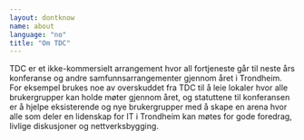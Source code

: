 ```yaml
---
layout: dontknow
name: about
language: "no"
title: "Om TDC"
---
```


TDC er et ikke-kommersielt arrangement hvor all fortjeneste går til neste års konferanse og andre samfunnsarrangementer gjennom året i Trondheim. For eksempel brukes noe av overskuddet fra TDC til å leie lokaler hvor alle brukergrupper kan holde møter gjennom året, og statuttene til konferansen er å hjelpe eksisterende og nye brukergrupper med å skape en arena hvor alle som deler en lidenskap for IT i Trondheim kan møtes for gode foredrag, livlige diskusjoner og nettverksbygging.